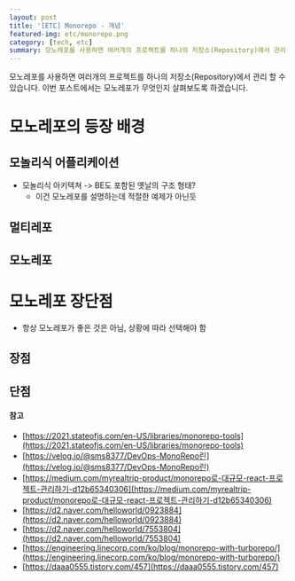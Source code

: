 ```yaml
---
layout: post
title: '[ETC] Monorepo - 개념'
featured-img: etc/monorepo.png
category: [tech, etc]
summary: 모노레포를 사용하면 여러개의 프로젝트를 하나의 저장소(Repository)에서 관리 할 수 있습니다. 이번 포스트에서는 모노레포가 무엇인지 살펴보도록 하겠습니다.
---
```


모노레포를 사용하면 여러개의 프로젝트를 하나의 저장소(Repository)에서 관리 할 수 있습니다. 이번 포스트에서는 모노레포가 무엇인지 살펴보도록 하겠습니다.

# 모노레포의 등장 배경

## 모놀리식 어플리케이션
- 모놀리식 아키텍쳐 -> BE도 포함된 옛날의 구조 형태?
  - 이건 모노레포를 설명하는데 적절한 예제가 아닌듯

## 멀티레포

## 모노레포

# 모노레포 장단점
- 항상 모노레포가 좋은 것은 아님, 상황에 따라 선택해야 함

## 장점

## 단점

#### 참고
- [https://2021.stateofjs.com/en-US/libraries/monorepo-tools](https://2021.stateofjs.com/en-US/libraries/monorepo-tools)
- [https://velog.io/@sms8377/DevOps-MonoRepo린](https://velog.io/@sms8377/DevOps-MonoRepo린)
- [https://medium.com/myrealtrip-product/monorepo로-대규모-react-프로젝트-관리하기-d12b65340306](https://medium.com/myrealtrip-product/monorepo로-대규모-react-프로젝트-관리하기-d12b65340306)
- [https://d2.naver.com/helloworld/0923884](https://d2.naver.com/helloworld/0923884)
- [https://d2.naver.com/helloworld/7553804](https://d2.naver.com/helloworld/7553804)
- [https://engineering.linecorp.com/ko/blog/monorepo-with-turborepo/](https://engineering.linecorp.com/ko/blog/monorepo-with-turborepo/)
- [https://daaa0555.tistory.com/457](https://daaa0555.tistory.com/457)
